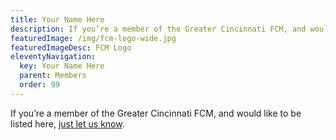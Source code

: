 ```yaml
---
title: Your Name Here
description: If you’re a member of the Greater Cincinnati FCM, and would like to be listed here, just let us know..
featuredImage: /img/fcm-logo-wide.jpg
featuredImageDesc: FCM Logo
eleventyNavigation:
  key: Your Name Here
  parent: Members
  order: 99
---
```


If you’re a member of the Greater Cincinnati FCM, and would like to be listed here, [just let us know](/contact/).
